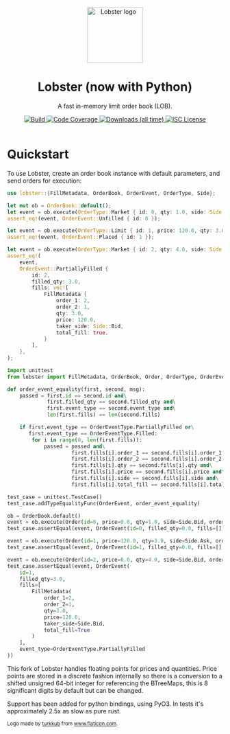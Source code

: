 <div align="center">
  <img alt="Lobster logo" src="https://github.com/rubik/lobster/raw/master/images/logo.png" height="130" />
</div>

<div align="center">
  <h1>Lobster (now with Python)</h1>
  <p>A fast in-memory limit order book (LOB).</p>
  <a target="_blank" href="https://travis-ci.org/rubik/lobster">
    <img src="https://img.shields.io/travis/rubik/lobster?style=for-the-badge" alt="Build">
  </a>
  <a target="_blank" href="https://coveralls.io/github/rubik/lobster">
    <img src="https://img.shields.io/coveralls/github/rubik/lobster?style=for-the-badge" alt="Code Coverage">
  </a>
  <a target="_blank" href="https://crates.io/crates/lobster">
   <img src="https://img.shields.io/crates/d/lobster?style=for-the-badge" alt="Downloads (all time)">
  <a>
  <a href="https://github.com/rubik/lobster/blob/master/LICENSE">
    <img src="https://img.shields.io/crates/l/lobster?style=for-the-badge" alt="ISC License">
  </a>
  <br>
  <br>
</div>


# Quickstart
To use Lobster, create an order book instance with default parameters, and send
orders for execution:

```rust
use lobster::{FillMetadata, OrderBook, OrderEvent, OrderType, Side};

let mut ob = OrderBook::default();
let event = ob.execute(OrderType::Market { id: 0, qty: 1.0, side: Side::Bid });
assert_eq!(event, OrderEvent::Unfilled { id: 0 });

let event = ob.execute(OrderType::Limit { id: 1, price: 120.0, qty: 3.0, side: Side::Ask });
assert_eq!(event, OrderEvent::Placed { id: 1 });

let event = ob.execute(OrderType::Market { id: 2, qty: 4.0, side: Side::Bid });
assert_eq!(
    event,
    OrderEvent::PartiallyFilled {
        id: 2,
        filled_qty: 3.0,
        fills: vec![
            FillMetadata {
                order_1: 2,
                order_2: 1,
                qty: 3.0,
                price: 120.0,
                taker_side: Side::Bid,
                total_fill: true,
            }
        ],
    },
);
```

```python
import unittest
from lobster import FillMetadata, OrderBook, Order, OrderType, OrderEvent, OrderEventType, Side

def order_event_equality(first, second, msg):
    passed = first.id == second.id and\
             first.filled_qty == second.filled_qty and\
             first.event_type == second.event_type and\
             len(first.fills) == len(second.fills)

    if first.event_type == OrderEventType.PartiallyFilled or\
       first.event_type == OrderEventType.Filled:
        for i in range(0, len(first.fills)):
            passed = passed and\
                     first.fills[i].order_1 == second.fills[i].order_1 and\
                     first.fills[i].order_2 == second.fills[i].order_2 and\
                     first.fills[i].qty == second.fills[i].qty and\
                     first.fills[i].price == second.fills[i].price and\
                     first.fills[i].side == second.fills[i].side and\
                     first.fills[i].total_fill == second.fills[i].total_fill

test_case = unittest.TestCase()
test_case.addTypeEqualityFunc(OrderEvent, order_event_equality)

ob = OrderBook.default()
event = ob.execute(Order(id=0, price=0.0, qty=1.0, side=Side.Bid, order_type=OrderType.Market))
test_case.assertEqual(event, OrderEvent(id=0, filled_qty=0.0, fills=[], event_type=OrderEventType.Unfilled))

event = ob.execute(Order(id=1, price=120.0, qty=3.0, side=Side.Ask, order_type=OrderType.Limit))
test_case.assertEqual(event, OrderEvent(id=1, filled_qty=0.0, fills=[], event_type=OrderEventType.Placed))

event = ob.execute(Order(id=2, price=0.0, qty=4.0, side=Side.Bid, order_type=OrderType.Market))
test_case.assertEqual(event, OrderEvent(
    id=1,
    filled_qty=3.0,
    fills=[
        FillMetadata(
            order_1=2,
            order_2=1,
            qty=3.0,
            price=120.0,
            taker_side=Side.Bid,
            total_fill=True
        )
    ],
    event_type=OrderEventType.PartiallyFilled
))
```

This fork of Lobster handles floating points for prices and quantities.
Price points are stored in a discrete fashion internally so there is a
conversion to a shifted unsigned 64-bit integer for referencing the BTreeMaps,
this is 8 significant digits by default but can be changed.

Support has been added for python bindings, using PyO3. In tests it's
approximately 2.5x as slow as pure rust.

<div>
  <small>
    Logo made by <a href="https://www.flaticon.com/authors/turkkub"
    title="turkkub">turkkub</a> from <a href="https://www.flaticon.com/"
    title="Flaticon">www.flaticon.com</a>.
  </small>
</div>
